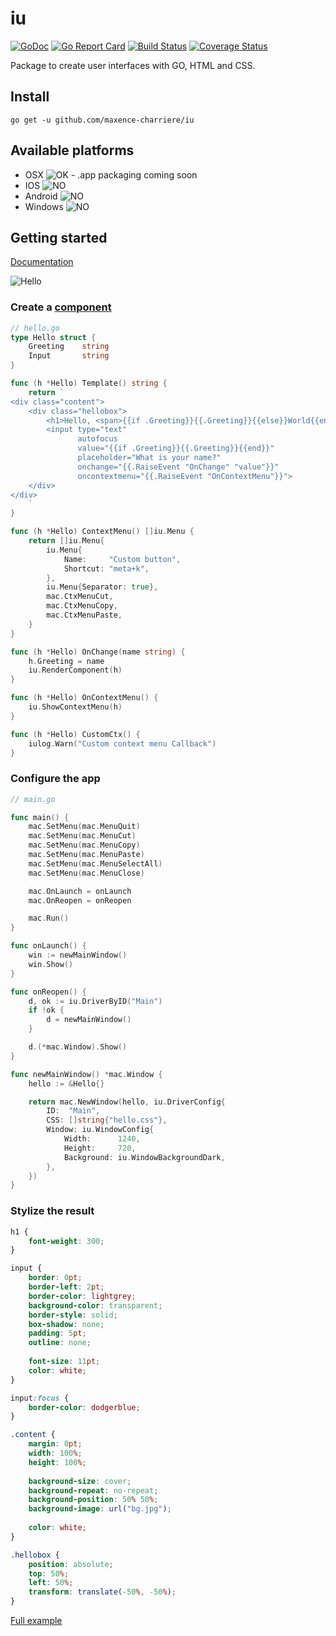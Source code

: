 # iu
[![GoDoc](https://godoc.org/github.com/maxence-charriere/iu?status.svg)](https://godoc.org/github.com/maxence-charriere/iu) [![Go Report Card](https://goreportcard.com/badge/github.com/maxence-charriere/iu)](https://goreportcard.com/report/github.com/maxence-charriere/iu) [![Build Status](https://travis-ci.org/maxence-charriere/iu.svg?branch=master)](https://travis-ci.org/maxence-charriere/iu) [![Coverage Status](https://coveralls.io/repos/github/maxence-charriere/iu/badge.svg?branch=master)](https://coveralls.io/github/maxence-charriere/iu?branch=master)

Package to create user interfaces with GO, HTML and CSS.

## Install
```
go get -u github.com/maxence-charriere/iu
```

## Available platforms
- OSX
![OK](https://upload.wikimedia.org/wikipedia/commons/thumb/8/80/Symbol_OK.svg/16px-Symbol_OK.svg.png) - .app packaging coming soon
- IOS
![NO](https://upload.wikimedia.org/wikipedia/commons/thumb/c/c4/No_icon_red.svg/16px-No_icon_red.svg.png)
- Android
![NO](https://upload.wikimedia.org/wikipedia/commons/thumb/c/c4/No_icon_red.svg/16px-No_icon_red.svg.png)
- Windows
![NO](https://upload.wikimedia.org/wikipedia/commons/thumb/c/c4/No_icon_red.svg/16px-No_icon_red.svg.png)

## Getting started
[Documentation](https://godoc.org/github.com/maxence-charriere/iu)

![Hello](https://www.dropbox.com/s/kagdq53o2j7ttr0/Screen%20Shot%202016-03-28%20at%2018.11.51.png?raw=1)

### Create a [component](https://github.com/maxence-charriere/iu/blob/master/component.go)
```go
// hello.go
type Hello struct {
	Greeting    string
	Input       string
}

func (h *Hello) Template() string {
	return `
<div class="content">
    <div class="hellobox">
        <h1>Hello, <span>{{if .Greeting}}{{.Greeting}}{{else}}World{{end}}</span></h1>
        <input type="text" 
               autofocus 
               value="{{if .Greeting}}{{.Greeting}}{{end}}" 
               placeholder="What is your name?" 
               onchange="{{.RaiseEvent "OnChange" "value"}}"
               oncontextmenu="{{.RaiseEvent "OnContextMenu"}}">
    </div>
</div>
    `
}

func (h *Hello) ContextMenu() []iu.Menu {
	return []iu.Menu{
		iu.Menu{
			Name:     "Custom button",
			Shortcut: "meta+k",
		},
		iu.Menu{Separator: true},
		mac.CtxMenuCut,
		mac.CtxMenuCopy,
		mac.CtxMenuPaste,
	}
}

func (h *Hello) OnChange(name string) {
	h.Greeting = name
	iu.RenderComponent(h)
}

func (h *Hello) OnContextMenu() {
	iu.ShowContextMenu(h)
}

func (h *Hello) CustomCtx() {
	iulog.Warn("Custom context menu Callback")
}

```

### Configure the app
```go
// main.go

func main() {
	mac.SetMenu(mac.MenuQuit)
	mac.SetMenu(mac.MenuCut)
	mac.SetMenu(mac.MenuCopy)
	mac.SetMenu(mac.MenuPaste)
	mac.SetMenu(mac.MenuSelectAll)
	mac.SetMenu(mac.MenuClose)

	mac.OnLaunch = onLaunch
	mac.OnReopen = onReopen

	mac.Run()
}

func onLaunch() {
	win := newMainWindow()
	win.Show()
}

func onReopen() {
	d, ok := iu.DriverByID("Main")
	if !ok {
		d = newMainWindow()
	}

	d.(*mac.Window).Show()
}

func newMainWindow() *mac.Window {
	hello := &Hello{}

	return mac.NewWindow(hello, iu.DriverConfig{
		ID:  "Main",
		CSS: []string{"hello.css"},
		Window: iu.WindowConfig{
			Width:      1240,
			Height:     720,
			Background: iu.WindowBackgroundDark,
		},
	})
}

```

### Stylize the result
```css
h1 {
    font-weight: 300;
}

input {
    border: 0pt;
    border-left: 2pt;
    border-color: lightgrey;
    background-color: transparent;
    border-style: solid;
    box-shadow: none;
    padding: 5pt;
    outline: none;
    
    font-size: 11pt;
    color: white;    
}

input:focus {
    border-color: dodgerblue;
}

.content {
    margin: 0pt;
    width: 100%;
    height: 100%;
    
    background-size: cover;
    background-repeat: no-repeat;
    background-position: 50% 50%;
    background-image: url("bg.jpg");
    
    color: white;
}

.hellobox {
    position: absolute;
    top: 50%;
    left: 50%;
    transform: translate(-50%, -50%);
}
```

[Full example](https://github.com/maxence-charriere/iu/tree/master/driver/mac/example/hello)
